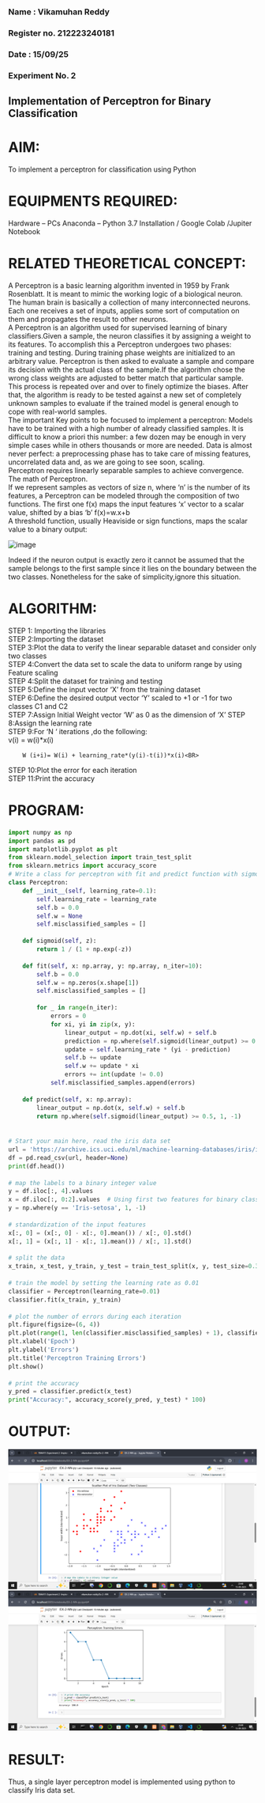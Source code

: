 <H3>Name : Vikamuhan Reddy</H3>
<H3>Register no.  212223240181</H3>
<H3>Date : 15/09/25</H3>
<H3>Experiment No. 2 </H3>

## Implementation of Perceptron for Binary Classification
# AIM:
To implement a perceptron for classification using Python<BR>

# EQUIPMENTS REQUIRED:
Hardware – PCs
Anaconda – Python 3.7 Installation / Google Colab /Jupiter Notebook

# RELATED THEORETICAL CONCEPT:
A Perceptron is a basic learning algorithm invented in 1959 by Frank Rosenblatt. It is meant to mimic the working logic of a biological neuron. The human brain is basically a collection of many interconnected neurons. Each one receives a set of inputs, applies some sort of computation on them and propagates the result to other neurons.<BR>
A Perceptron is an algorithm used for supervised learning of binary classifiers.Given a sample, the neuron classifies it by assigning a weight to its features. To accomplish this a Perceptron undergoes two phases: training and testing. During training phase weights are initialized to an arbitrary value. Perceptron is then asked to evaluate a sample and compare its decision with the actual class of the sample.If the algorithm chose the wrong class weights are adjusted to better match that particular sample. This process is repeated over and over to finely optimize the biases. After that, the algorithm is ready to be tested against a new set of completely unknown samples to evaluate if the trained model is general enough to cope with real-world samples.<BR>
The important Key points to be focused to implement a perceptron:
Models have to be trained with a high number of already classified samples. It is difficult to know a priori this number: a few dozen may be enough in very simple cases while in others thousands or more are needed.
Data is almost never perfect: a preprocessing phase has to take care of missing features, uncorrelated data and, as we are going to see soon, scaling.<BR>
Perceptron requires linearly separable samples to achieve convergence.
The math of Perceptron. <BR>
If we represent samples as vectors of size n, where ‘n’ is the number of its features, a Perceptron can be modeled through the composition of two functions. The first one f(x) maps the input features  ‘x’  vector to a scalar value, shifted by a bias ‘b’
f(x)=w.x+b
 <BR>
A threshold function, usually Heaviside or sign functions, maps the scalar value to a binary output:

 


<img width="283" alt="image" src="https://github.com/Lavanyajoyce/Ex-2--NN/assets/112920679/c6d2bd42-3ec1-42c1-8662-899fa450f483">


Indeed if the neuron output is exactly zero it cannot be assumed that the sample belongs to the first sample since it lies on the boundary between the two classes. Nonetheless for the sake of simplicity,ignore this situation.<BR>


# ALGORITHM:
STEP 1: Importing the libraries<BR>
STEP 2:Importing the dataset<BR>
STEP 3:Plot the data to verify the linear separable dataset and consider only two classes<BR>
STEP 4:Convert the data set to scale the data to uniform range by using Feature scaling<BR>
STEP 4:Split the dataset for training and testing<BR>
STEP 5:Define the input vector ‘X’ from the training dataset<BR>
STEP 6:Define the desired output vector ‘Y’ scaled to +1 or -1 for two classes C1 and C2<BR>
STEP 7:Assign Initial Weight vector ‘W’ as 0 as the dimension of ‘X’
STEP 8:Assign the learning rate<BR>
STEP 9:For ‘N ‘ iterations ,do the following:<BR>
        v(i) = w(i)*x(i)<BR>
         
        W (i+i)= W(i) + learning_rate*(y(i)-t(i))*x(i)<BR>
STEP 10:Plot the error for each iteration <BR>
STEP 11:Print the accuracy<BR>
# PROGRAM:
```py
import numpy as np
import pandas as pd
import matplotlib.pyplot as plt
from sklearn.model_selection import train_test_split
from sklearn.metrics import accuracy_score
# Write a class for perceptron with fit and predict function with sigmoid activation function
class Perceptron:
    def __init__(self, learning_rate=0.1):
        self.learning_rate = learning_rate
        self.b = 0.0
        self.w = None
        self.misclassified_samples = []

    def sigmoid(self, z):
        return 1 / (1 + np.exp(-z))

    def fit(self, x: np.array, y: np.array, n_iter=10):
        self.b = 0.0
        self.w = np.zeros(x.shape[1])
        self.misclassified_samples = []

        for _ in range(n_iter):
            errors = 0
            for xi, yi in zip(x, y):
                linear_output = np.dot(xi, self.w) + self.b
                prediction = np.where(self.sigmoid(linear_output) >= 0.5, 1, -1)
                update = self.learning_rate * (yi - prediction)
                self.b += update
                self.w += update * xi
                errors += int(update != 0.0)
            self.misclassified_samples.append(errors)

    def predict(self, x: np.array):
        linear_output = np.dot(x, self.w) + self.b
        return np.where(self.sigmoid(linear_output) >= 0.5, 1, -1)


# Start your main here, read the iris data set
url = 'https://archive.ics.uci.edu/ml/machine-learning-databases/iris/iris.data'
df = pd.read_csv(url, header=None)
print(df.head())

# map the labels to a binary integer value
y = df.iloc[:, 4].values
x = df.iloc[:, 0:2].values  # Using first two features for binary classification
y = np.where(y == 'Iris-setosa', 1, -1)

# standardization of the input features
x[:, 0] = (x[:, 0] - x[:, 0].mean()) / x[:, 0].std()
x[:, 1] = (x[:, 1] - x[:, 1].mean()) / x[:, 1].std()

# split the data
x_train, x_test, y_train, y_test = train_test_split(x, y, test_size=0.3, random_state=0)

# train the model by setting the learning rate as 0.01
classifier = Perceptron(learning_rate=0.01)
classifier.fit(x_train, y_train)

# plot the number of errors during each iteration
plt.figure(figsize=(6, 4))
plt.plot(range(1, len(classifier.misclassified_samples) + 1), classifier.misclassified_samples, marker='o')
plt.xlabel('Epoch')
plt.ylabel('Errors')
plt.title('Perceptron Training Errors')
plt.show()

# print the accuracy
y_pred = classifier.predict(x_test)
print("Accuracy:", accuracy_score(y_pred, y_test) * 100)


```

# OUTPUT:
![alt text](image-2.png)
![alt text](image-1.png)

# RESULT:
 Thus, a single layer perceptron model is implemented using python to classify Iris data set.

 
